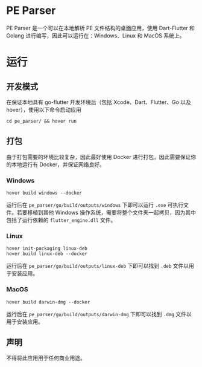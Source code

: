 # PE Parser

PE Parser 是一个可以在本地解析 PE 文件结构的桌面应用，使用 Dart-Flutter 和 Golang 进行编写，因此可以运行在：Windows、Linux 和 MacOS 系统上。

# 运行
## 开发模式
在保证本地具有 go-flutter 开发环境后（包括 Xcode、Dart、Flutter、Go 以及 hover），使用以下命令启动应用

```
cd pe_parser/ && hover run
```

## 打包
由于打包需要的环境比较复杂，因此最好使用 Docker 进行打包，因此需要保证你的本地运行有 Docker，并保证网络良好。

### Windows

```
hover build windows --docker
```

运行后在 `pe_parser/go/build/outputs/windows` 下即可以运行 `.exe` 可执行文件。若要移植到其他 Windows 操作系统，需要将整个文件夹一起拷贝，因为其中包括了运行依赖的 `flutter_engine.dll` 文件。

### Linux

```
hover init-packaging linux-deb
hover build linux-deb --docker
```

运行后在 `pe_parser/go/build/outputs/linux-deb` 下即可以找到 `.deb` 文件以用于安装应用。

### MacOS

```
hover build darwin-dmg --docker
```

运行后在 `pe_parser/go/build/outputs/darwin-dmg` 下即可以找到 `.dmg` 文件以用于安装应用。

## 声明
不得将此应用用于任何商业用途。
